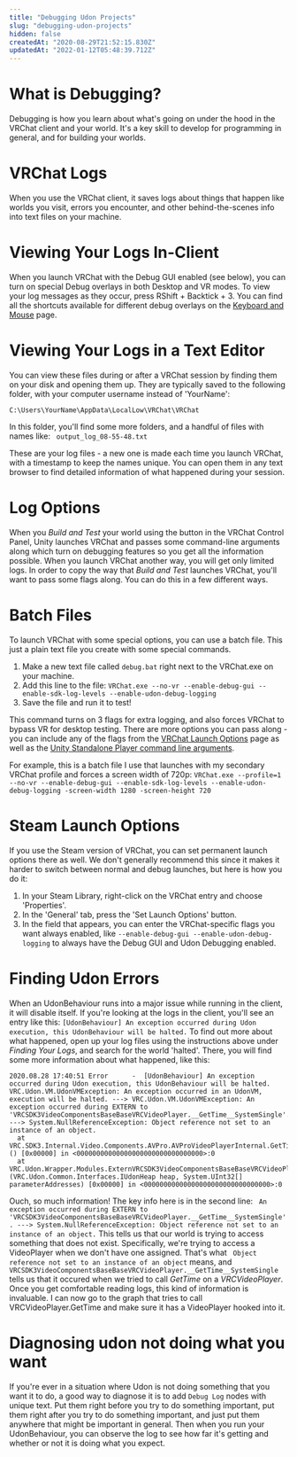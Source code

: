 ```yaml
---
title: "Debugging Udon Projects"
slug: "debugging-udon-projects"
hidden: false
createdAt: "2020-08-29T21:52:15.830Z"
updatedAt: "2022-01-12T05:48:39.712Z"
---
```

# What is Debugging?
Debugging is how you learn about what's going on under the hood in the VRChat client and your world. It's a key skill to develop for programming in general, and for building your worlds.

# VRChat Logs
When you use the VRChat client, it saves logs about things that happen like worlds you visit, errors you encounter, and other behind-the-scenes info into text files on your machine.

# Viewing Your Logs In-Client
When you launch VRChat with the Debug GUI enabled (see below), you can turn on special Debug overlays in both Desktop and VR modes. To view your log messages as they occur, press RShift + Backtick + 3. You can find all the shortcuts available for different debug overlays on the [Keyboard and Mouse](https://docs.vrchat.com/docs/keyboard-and-mouse) page.

# Viewing Your Logs in a Text Editor
You can view these files during or after a VRChat session by finding them on your disk and opening them up. They are typically saved to the following folder, with your computer username instead of 'YourName':

`C:\Users\YourName\AppData\LocalLow\VRChat\VRChat`

In this folder, you'll find some more folders, and a handful of files with names like:
` output_log_08-55-48.txt`

These are your log files - a new one is made each time you launch VRChat, with a timestamp to keep the names unique. You can open them in any text browser to find detailed information of what happened during your session.

# Log Options
When you *Build and Test* your world using the button in the VRChat Control Panel, Unity launches VRChat and passes some command-line arguments along which turn on debugging features so you get all the information possible. When you launch VRChat another way, you will get only limited logs. In order to copy the way that *Build and Test* launches VRChat, you'll want to pass some flags along. You can do this in a few different ways.

# Batch Files
To launch VRChat with some special options, you can use a batch file. This just a plain text file you create with some special commands.
1. Make a new text file called `debug.bat` right next to the VRChat.exe on your machine.
2. Add this line to the file: `VRChat.exe --no-vr --enable-debug-gui --enable-sdk-log-levels --enable-udon-debug-logging`
3. Save the file and run it to test!

This command turns on 3 flags for extra logging, and also forces VRChat to bypass VR for desktop testing. There are more options you can pass along - you can include any of the flags from the [VRChat Launch Options](https://docs.vrchat.com/docs/launch-options) page as well as the [Unity Standalone Player command line arguments](https://docs.unity3d.com/2019.4/Documentation/Manual/CommandLineArguments.html).

For example, this is a batch file I use that launches with my secondary VRChat profile and forces a screen width of 720p:
`VRChat.exe --profile=1 --no-vr --enable-debug-gui --enable-sdk-log-levels --enable-udon-debug-logging -screen-width 1280 -screen-height 720`

# Steam Launch Options
If you use the Steam version of VRChat, you can set permanent launch options there as well. We don't generally recommend this since it makes it harder to switch between normal and debug launches, but here is how you do it:

1. In your Steam Library, right-click on the VRChat entry and choose 'Properties'.
2. In the 'General' tab, press the 'Set Launch Options' button.
3. In the field that appears, you can enter the VRChat-specific flags you want always enabled, like `--enable-debug-gui --enable-udon-debug-logging` to always have the Debug GUI and Udon Debugging enabled.

# Finding Udon Errors
When an UdonBehaviour runs into a major issue while running in the client, it will disable itself. If you're looking at the logs in the client, you'll see an entry like this:
`[UdonBehaviour] An exception occurred during Udon execution, this UdonBehaviour will be halted.`
To find out more about what happened, open up your log files using the instructions above under *Finding Your Logs*, and search for the world 'halted'. There, you will find some more information about what happened, like this:
```
2020.08.28 17:40:51 Error      -  [UdonBehaviour] An exception occurred during Udon execution, this UdonBehaviour will be halted.
VRC.Udon.VM.UdonVMException: An exception occurred in an UdonVM, execution will be halted. ---> VRC.Udon.VM.UdonVMException: An exception occurred during EXTERN to 'VRCSDK3VideoComponentsBaseBaseVRCVideoPlayer.__GetTime__SystemSingle'. ---> System.NullReferenceException: Object reference not set to an instance of an object.
  at VRC.SDK3.Internal.Video.Components.AVPro.AVProVideoPlayerInternal.GetTime () [0x00000] in <00000000000000000000000000000000>:0 
  at VRC.Udon.Wrapper.Modules.ExternVRCSDK3VideoComponentsBaseBaseVRCVideoPlayer.__GetTime__SystemSingle (VRC.Udon.Common.Interfaces.IUdonHeap heap, System.UInt32[] parameterAddresses) [0x00000] in <00000000000000000000000000000000>:0 
```
Ouch, so much information! The key info here is in the second line: `
An exception occurred during EXTERN to 'VRCSDK3VideoComponentsBaseBaseVRCVideoPlayer.__GetTime__SystemSingle'. ---> System.NullReferenceException: Object reference not set to an instance of an object.`
This tells us that our world is trying to access something that does not exist. Specifically, we're trying to access a VideoPlayer when we don't have one assigned. That's what ` Object reference not set to an instance of an object` means, and `VRCSDK3VideoComponentsBaseBaseVRCVideoPlayer.__GetTime__SystemSingle` tells us that it occured when we tried to call *GetTime* on a *VRCVideoPlayer*. Once you get comfortable reading logs, this kind of information is invaluable. I can now go to the graph that tries to call VRCVideoPlayer.GetTime and make sure it has a VideoPlayer hooked into it.


# Diagnosing udon not doing what you want
If you're ever in a situation where Udon is not doing something that you want it to do, a good way to diagnose it is to add `Debug Log` nodes with unique text. Put them right before you try to do something important, put them right after you try to do something important, and just put them anywhere that might be important in general. Then when you run your UdonBehaviour, you can observe the log to see how far it's getting and whether or not it is doing what you expect.